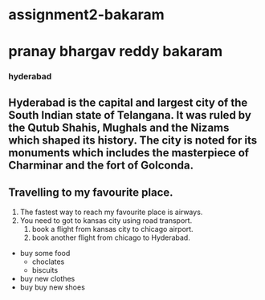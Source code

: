 # assignment2-bakaram
# pranay bhargav reddy bakaram
### hyderabad
Hyderabad is the capital and largest city of the South Indian state of Telangana. It was ruled by the Qutub Shahis, Mughals and the Nizams which shaped its history. The city is noted for its monuments which includes the masterpiece of **Charminar** and the fort of **Golconda**.
---
## Travelling to my favourite place.
1. The fastest way to reach my favourite place is airways.
2. You need to got to kansas city using road transport.
   1. book a flight from kansas city to chicago airport.
   2. book another flight from chicago to Hyderabad.
* buy some food
  * choclates 
  * biscuits
* buy new clothes
* buy buy new shoes
